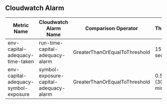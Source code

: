 ## Cloudwatch Alarm
| Metric Name | Cloudwatch Alarm Name | Comparison Operator | Threshold | Description |
| --- | --- | --- | --- | --- |
| env-capital-adequacy-time-taken | run-time-capital-adequacy-alarm | GreaterThanOrEqualToThreshold | 15 seconds  | Time taken by the command to run |
| env-capital-adequacy-symbol-exposure | symbol-exposure-capital-adequacy-alarm | GreaterThanOrEqualToThreshold | 0.5  hour (30 minutes) | Age of the Symbol_exposure |
